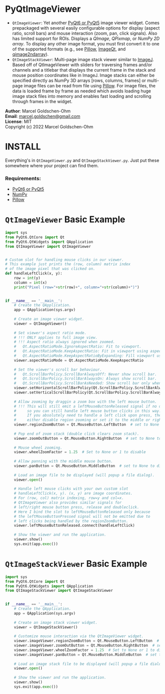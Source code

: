 # PyQtImageViewer

* `QtImageViewer`: Yet another [PyQt6 or PyQt5](https://www.riverbankcomputing.com/software/pyqt/intro) image viewer widget. Comes prepackaged with several easily configurable options for display (aspect ratio, scroll bars) and mouse interaction (zoom, pan, click signals). Also has limited support for ROIs. Displays a *QImage*, *QPixmap*, or *NumPy 2D array*. To display any other image format, you must first convert it to one of the supported formats (e.g., see [Pillow](https://github.com/python-pillow/Pillow), [ImageQt](https://github.com/python-pillow/Pillow/blob/master/PIL/ImageQt.py), and [qimage2ndarray](https://github.com/hmeine/qimage2ndarray)).
* `QtImageStackViewer`: Multi-page image stack viewer similar to [ImageJ](https://imagej.nih.gov/ij/). Based off of QtImageViewer with sliders for traversing frames and/or channels and a titlebar that displays the current frame in the stack and mouse position coordinates like in ImageJ. Image stacks can either be specified directly as NumPy 3D arrays [rows, columns, frames] or multi-page image files can be read from file using [Pillow](https://github.com/python-pillow/Pillow). For image files, the data is loaded frame by frame as needed which avoids loading huge image stack files into memory and enables fast loading and scrolling through frames in the widget.

**Author**: Marcel Goldschen-Ohm  
**Email**:  <marcel.goldschen@gmail.com>  
**License**: MIT  
Copyright (c) 2022 Marcel Goldschen-Ohm  

# INSTALL

Everything's in `QtImageViewer.py` and `QtImageStackViewer.py`. Just put these somewhere where your project can find them.

### Requirements:

* [PyQt6 or PyQt5](https://www.riverbankcomputing.com/software/pyqt/intro)
* [NumPy](https://numpy.org/)
* [Pillow](https://python-pillow.org)

# `QtImageViewer` Basic Example

```python
import sys
from PyQt6.QtCore import Qt
from PyQt6.QtWidgets import QApplication
from QtImageViewer import QtImageViewer


# Custom slot for handling mouse clicks in our viewer.
# This example just prints the (row, column) matrix index
# of the image pixel that was clicked on.
def handleLeftClick(x, y):
    row = int(y)
    column = int(x)
    print("Pixel (row="+str(row)+", column="+str(column)+")")
    

if __name__ == '__main__':
    # Create the QApplication.
    app = QApplication(sys.argv)
        
    # Create an image viewer widget.
    viewer = QtImageViewer()
        
    # Set viewer's aspect ratio mode.
    # !!! ONLY applies to full image view.
    # !!! Aspect ratio always ignored when zoomed.
    #   Qt.AspectRatioMode.IgnoreAspectRatio: Fit to viewport.
    #   Qt.AspectRatioMode.KeepAspectRatio: Fit in viewport using aspect ratio.
    #   Qt.AspectRatioMode.KeepAspectRatioByExpanding: Fill viewport using aspect ratio.
    viewer.aspectRatioMode = Qt.AspectRatioMode.KeepAspectRatio
    
    # Set the viewer's scroll bar behaviour.
    #   Qt.ScrollBarPolicy.ScrollBarAlwaysOff: Never show scroll bar.
    #   Qt.ScrollBarPolicy.ScrollBarAlwaysOn: Always show scroll bar.
    #   Qt.ScrollBarPolicy.ScrollBarAsNeeded: Show scroll bar only when zoomed.
    viewer.setHorizontalScrollBarPolicy(Qt.ScrollBarPolicy.ScrollBarAlwaysOff)
    viewer.setVerticalScrollBarPolicy(Qt.ScrollBarPolicy.ScrollBarAlwaysOff)
    
    # Allow zooming by draggin a zoom box with the left mouse button.
    # !!! This will still emit a leftMouseButtonReleased signal if no dragging occured,
    #     so you can still handle left mouse button clicks in this way.
    #     If you absolutely need to handle a left click upon press, then
    #     either disable region zooming or set it to the middle or right button.
    viewer.regionZoomButton = Qt.MouseButton.LeftButton  # set to None to disable
    
    # Pop end of zoom stack (double click clears zoom stack).
    viewer.zoomOutButton = Qt.MouseButton.RightButton  # set to None to disable
    
    # Mouse wheel zooming.
    viewer.wheelZoomFactor = 1.25  # Set to None or 1 to disable
    
    # Allow panning with the middle mouse button.
    viewer.panButton = Qt.MouseButton.MiddleButton  # set to None to disable
        
    # Load an image file to be displayed (will popup a file dialog).
    viewer.open()
    
    # Handle left mouse clicks with your own custom slot
    # handleLeftClick(x, y). (x, y) are image coordinates.
    # For (row, col) matrix indexing, row=y and col=x.
    # QtImageViewer also provides similar signals for
    # left/right mouse button press, release and doubleclick.
    # Here I bind the slot to leftMouseButtonReleased only because
    # the leftMouseButtonPressed signal will not be emitted due to
    # left clicks being handled by the regionZoomButton.
    viewer.leftMouseButtonReleased.connect(handleLeftClick)
        
    # Show the viewer and run the application.
    viewer.show()
    sys.exit(app.exec())
```

# `QtImageStackViewer` Basic Example

```python
import sys
from PyQt6.QtCore import Qt
from PyQt6.QtWidgets import QApplication
from QtImageStackViewer import QtImageStackViewer
    

if __name__ == '__main__':
    # Create the QApplication.
    app = QApplication(sys.argv)
        
    # Create an image stack viewer widget.
    viewer = QtImageStackViewer()
    
    # Customize mouse interaction via the QtImageViewer widget.
    viewer.imageViewer.regionZoomButton = Qt.MouseButton.LeftButton  # set to None to disable
    viewer.imageViewer.zoomOutButton = Qt.MouseButton.RightButton  # set to None to disable
    viewer.imageViewer.wheelZoomFactor = 1.25  # Set to None or 1 to disable
    viewer.imageViewer.panButton = Qt.MouseButton.MiddleButton  # set to None to disable
        
    # Load an image stack file to be displayed (will popup a file dialog).
    viewer.open()
        
    # Show the viewer and run the application.
    viewer.show()
    sys.exit(app.exec())
```
